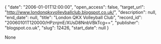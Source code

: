 {
  "date": "2006-01-01T12:00:00", 
  "open_access": false, 
  "target_url": "http://www.londonqkxvolleyballclub.blogspot.co.uk/", 
  "description": null, 
  "end_date": null, 
  "title": "London QKX Volleyball Club", 
  "record_id": "20060101T120000/HPznjmE/XUsD8NnbVBkTcg==", 
  "publisher": "blogspot.co.uk", 
  "slug": 12426, 
  "start_date": null
}

None